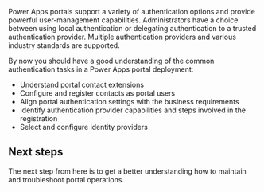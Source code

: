 Power Apps portals support a variety of authentication options and provide powerful user-management capabilities. Administrators have a choice between using local authentication or delegating authentication to a trusted authentication provider. Multiple authentication providers and various industry standards are supported.

By now you should have a good understanding of the common authentication tasks in a Power Apps portal deployment:

* Understand portal contact extensions
* Configure and register contacts as portal users
* Align portal authentication settings with the business requirements
* Identify authentication provider capabilities and steps involved in the registration
* Select and configure identity providers

## Next steps

The next step from here is to get a better understanding how to maintain and troubleshoot portal operations.